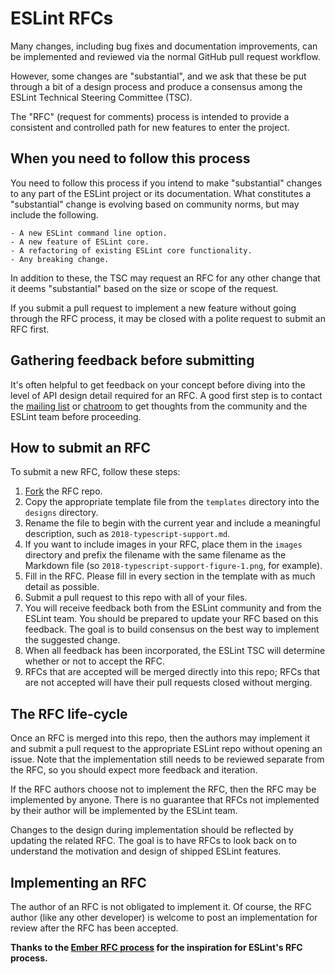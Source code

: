 # ESLint RFCs

Many changes, including bug fixes and documentation improvements, can be
implemented and reviewed via the normal GitHub pull request workflow.

However, some changes are "substantial", and we ask that these be put
through a bit of a design process and produce a consensus among the ESLint Technical Steering Committee (TSC).

The "RFC" (request for comments) process is intended to provide a
consistent and controlled path for new features to enter the project.

## When you need to follow this process

You need to follow this process if you intend to make "substantial"
changes to any part of the ESLint project or its documentation. What constitutes a
"substantial" change is evolving based on community norms, but may
include the following.

    - A new ESLint command line option.
    - A new feature of ESLint core.
    - A refactoring of existing ESLint core functionality.
    - Any breaking change.

In addition to these, the TSC may request an RFC for any other change that it deems "substantial" based on the size or scope of the request.

If you submit a pull request to implement a new feature without going
through the RFC process, it may be closed with a polite request to
submit an RFC first.

## Gathering feedback before submitting

It's often helpful to get feedback on your concept before diving into the
level of API design detail required for an RFC. A good first step is to contact the [mailing list](https://groups.google.com/group/eslint) or [chatroom](https://gitter.im/eslint/eslint) to get thoughts from the community and the ESLint team before proceeding.

## How to submit an RFC

To submit a new RFC, follow these steps:

1. [Fork](https://github.com/eslint/rfcs/fork) the RFC repo.
1. Copy the appropriate template file from the `templates` directory into the `designs` directory.
1. Rename the file to begin with the current year and include a meaningful description, such as `2018-typescript-support.md`.
1. If you want to include images in your RFC, place them in the `images` directory and prefix the filename with the same filename as the Markdown file (so `2018-typescript-support-figure-1.png`, for example).
1. Fill in the RFC. Please fill in every section in the template with as much detail as possible.
1. Submit a pull request to this repo with all of your files.
1. You will receive feedback both from the ESLint community and from the ESLint team. You should be prepared to update your RFC based on this feedback. The goal is to build consensus on the best way to implement the suggested change.
1. When all feedback has been incorporated, the ESLint TSC will determine whether or not to accept the RFC.
1. RFCs that are accepted will be merged directly into this repo; RFCs that are not accepted will have their pull requests closed without merging.

## The RFC life-cycle

Once an RFC is merged into this repo, then the authors may implement it and submit a pull request to the appropriate ESLint repo without opening an issue. Note that the implementation still needs to be reviewed separate from the RFC, so you should expect more feedback and iteration. 

If the RFC authors choose not to implement the RFC, then the RFC may be implemented by anyone. There is no guarantee that RFCs not implemented by their author will be implemented by the ESLint team.

Changes to the design during implementation should be reflected by updating the related RFC. The goal is to have RFCs to look back on to understand the motivation and design of shipped ESLint features.

## Implementing an RFC

The author of an RFC is not obligated to implement it. Of course, the
RFC author (like any other developer) is welcome to post an
implementation for review after the RFC has been accepted.

**Thanks to the [Ember RFC process](https://github.com/emberjs/rfcs) for the inspiration for ESLint's RFC process.**
